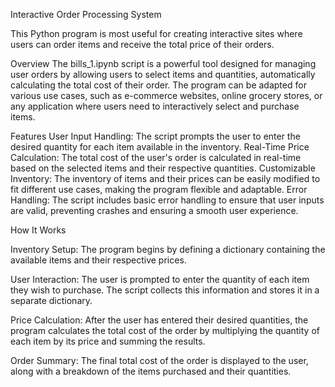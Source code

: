 Interactive Order Processing System

This Python program is most useful for creating interactive sites where users can order items and receive the total price of their orders.

Overview
The bills_1.ipynb script is a powerful tool designed for managing user orders by allowing users to select items and quantities, automatically calculating the total cost of their order. The program can be adapted for various use cases, such as e-commerce websites, online grocery stores, or any application where users need to interactively select and purchase items.

Features
User Input Handling: The script prompts the user to enter the desired quantity for each item available in the inventory.
Real-Time Price Calculation: The total cost of the user's order is calculated in real-time based on the selected items and their respective quantities.
Customizable Inventory: The inventory of items and their prices can be easily modified to fit different use cases, making the program flexible and adaptable.
Error Handling: The script includes basic error handling to ensure that user inputs are valid, preventing crashes and ensuring a smooth user experience.

How It Works

Inventory Setup: The program begins by defining a dictionary containing the available items and their respective prices.

User Interaction: The user is prompted to enter the quantity of each item they wish to purchase. The script collects this information and stores it in a separate dictionary.

Price Calculation: After the user has entered their desired quantities, the program calculates the total cost of the order by multiplying the quantity of each item by its price and summing the results.

Order Summary: The final total cost of the order is displayed to the user, along with a breakdown of the items purchased and their quantities.

